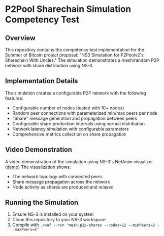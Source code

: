 # P2Pool Sharechain Simulation Competency Test

## Overview
This repository contains the competency test implementation for the Summer of Bitcoin project proposal: "NS3 Simulation for P2Poolv2's Sharechain With Uncles." The simulation demonstrates a mesh/random P2P network with share distribution using NS-3.

## Implementation Details
The simulation creates a configurable P2P network with the following features:
- Configurable number of nodes (tested with 10+ nodes)
- Random peer connections with parameterized min/max peers per node
- "Share" message generation and propagation between peers
- Configurable share production intervals using normal distribution
- Network latency simulation with configurable parameters
- Comprehensive metrics collection on share propagation

## Video Demonstration
A video demonstration of the simulation using NS-3's NetAnim visualizer
[(demo)](https://github.com/user-attachments/assets/b9ad845a-199b-4a2b-8f32-22759f74dcb3)
The visualization shows:
- The network topology with connected peers
- Share message propagation across the network
- Node activity as shares are produced and relayed


## Running the Simulation
1. Ensure NS-3 is installed on your system
2. Clone this repository to your NS-3 workspace
3. Compile with `./waf --run "mesh-p2p-shares --nodes=12 --minPeers=2 --maxPeers=5"`
